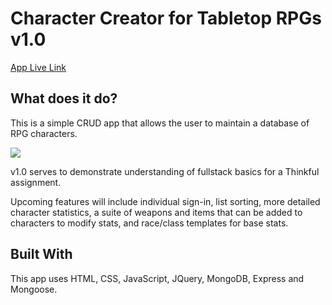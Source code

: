 <h1>Character Creator for Tabletop RPGs v1.0</h1>
<a href="https://limitless-harbor-70489.herokuapp.com/">App Live Link</a>
<br>

<h2>What does it do?</h2>
<p>This is a simple CRUD app that allows the user to maintain a database of RPG characters.</p>
<div><img src="https://user-images.githubusercontent.com/23705300/52311954-69391200-296e-11e9-89ca-915d8302117f.JPG"></div>

<p> v1.0 serves to demonstrate understanding of fullstack basics for a Thinkful assignment. </p>
<p> Upcoming features will include individual sign-in, list sorting, more detailed character statistics, a suite of weapons and items that can be added to characters to modify stats, and race/class templates for base stats.</p> 

<h2>Built With</h2>
<p>This app uses HTML, CSS, JavaScript, JQuery, MongoDB, Express and Mongoose.
